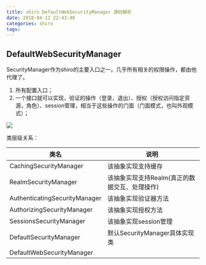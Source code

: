 ```yaml
---
title: shiro DefaultWebSecurityManager 源码解析
date: 2018-04-11 22:43:40
categories: shiro
tags: 
---
```


## DefaultWebSecurityManager ##
SecurityManager作为shiro的主要入口之一。几乎所有相关的权限操作，都由他代理了。
1. 所有配置入口；
2. 一个接口就可以实现，验证的操作（登录，退出）、授权（授权访问指定资源，角色）、session管理，相当于这些操作的门面（门面模式，也叫外观模式）；

![](https://i.imgur.com/iy3ZyaY.jpg)

类层级关系：

类名|说明
---|---
CachingSecurityManager|该抽象实现支持缓存
RealmSecurityManager|该抽象实现支持Realm(真正的数据交互、处理操作)
AuthenticatingSecurityManager|该抽象实现验证器方法
AuthorizingSecurityManager|该抽象实现授权方法
SessionsSecurityManager|该抽象实现session管理
DefaultSecurityManager|默认SecurityManager具体实现类
DefaultWebSecurityManager|



